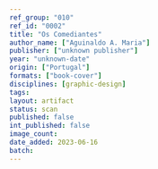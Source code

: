 ```yaml
---
ref_group: "010"
ref_id: "0002"
title: "Os Comediantes"
author_name: ["Aguinaldo A. Maria"]
publisher: ["unknown publisher"]
year: "unknown-date"
origin: ["Portugal"]
formats: ["book-cover"]
disciplines: [graphic-design]
tags:
layout: artifact
status: scan
published: false
int_published: false
image_count:
date_added: 2023-06-16
batch:
---
```

